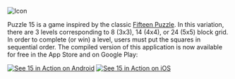 ![Icon](https://lh3.googleusercontent.com/eAZfLewloQtzEWojBtSqBfOOW6qkxJ842AvSggUsf6eHwF5bXnsg0vGEUitY1h0JbQ=w300-rw)

Puzzle 15 is a game inspired by the classic [Fifteen Puzzle](http://mathworld.wolfram.com/15Puzzle.html). In this variation, there are 3 levels corresponding to 8 (3x3), 14 (4x4), or 24 (5x5) block grid. In order to complete (or win) a level, users must put the squares in sequential order. The compiled version of this application is now available for free in the App Store and on Google Play:

[![See 15 in Action on Android](https://www.telerik.com/sfimages/default-source/app-store-buttons/googleplay.png?sfvrsn=2)](https://play.google.com/store/apps/details?id=org.nativescript.puzzle&pcampaignid=MKT-Other-global-all-co-prtnr-py-PartBadge-Mar2515-1)   [![See 15 in Action on iOS](https://www.telerik.com/sfimages/default-source/app-store-buttons/appstore.png?sfvrsn=2)](https://itunes.apple.com/us/app/15-puzzle/id1180443503?mt=8)

